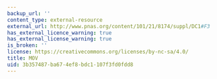 ```yaml
---
backup_url: ''
content_type: external-resource
external_url: http://www.pnas.org/content/101/21/8174/suppl/DC1#F3
has_external_licence_warning: true
has_external_license_warning: true
is_broken: ''
license: https://creativecommons.org/licenses/by-nc-sa/4.0/
title: MOV
uid: 3b357487-ba67-4ef8-bdc1-107f3fd0fdd8
---
```

